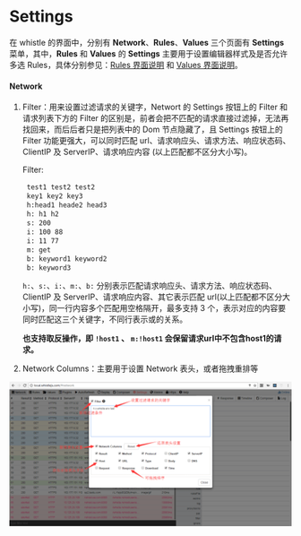 # Settings

在 whistle 的界面中，分别有 **Network**、**Rules**、**Values** 三个页面有 **Settings** 菜单，其中，**Rules** 和 **Values** 的 **Settings** 主要用于设置编辑器样式及是否允许多选 Rules，具体分别参见：[Rules 界面说明](webui/rules.md) 和 [Values 界面说明](webui/values.md)。

#### Network

1. Filter：用来设置过滤请求的关键字，Networt 的 Settings 按钮上的 Filter 和请求列表下方的 Filter 的区别是，前者会把不匹配的请求直接过滤掉，无法再找回来，而后后者只是把列表中的 Dom 节点隐藏了，且 Settings 按钮上的 Filter 功能更强大，可以同时匹配 url、请求响应头、请求方法、响应状态码、ClientIP 及 ServerIP、请求响应内容 (以上匹配都不区分大小写)。

	Filter:

		test1 test2 test2
		key1 key2 key3
		h:head1 heade2 head3
		h: h1 h2
		s: 200
		i: 100 88
		i: 11 77
		m: get
		b: keyword1 keyword2
		b: keyword3

	`h:`、`s:`、`i:`、`m:`、`b:` 分别表示匹配请求响应头、请求方法、响应状态码、ClientIP 及 ServerIP、请求响应内容、其它表示匹配 url(以上匹配都不区分大小写)，同一行内容多个匹配用空格隔开，最多支持 3 个，表示对应的内容要同时匹配这三个关键字，不同行表示或的关系。
  
	**也支持取反操作，即 `!host1` 、 `m:!host1` 会保留请求url中不包含host1的请求。**


2. Network Columns：主要用于设置 Network 表头，或者拖拽重排等

![Network settings](../img/settings.png)
